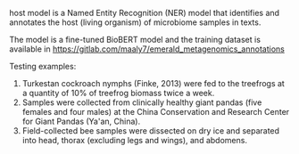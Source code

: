 host model is a Named Entity Recognition (NER) model that identifies and annotates the host (living organism) of microbiome samples in texts.

The model is a fine-tuned BioBERT model and the training dataset is available in https://gitlab.com/maaly7/emerald_metagenomics_annotations 

Testing examples:

1. Turkestan cockroach nymphs (Finke, 2013) were fed to the treefrogs at a quantity of 10% of treefrog biomass twice a week.
2. Samples were collected from clinically healthy giant pandas (five females and four males) at the China Conservation and Research Center for Giant Pandas (Ya'an, China). 
3. Field-collected bee samples were dissected on dry ice and separated into head, thorax (excluding legs and wings), and abdomens.
   